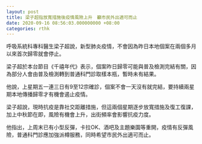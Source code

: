 ```yaml
---
layout: post
title: 梁子超指放寬措施後疫情風險上升　籲市民外出適可而止
date: 2020-09-16 08:56:03.000000000 +08:00
categories: rthk
---
```


呼吸系統科專科醫生梁子超說，新型肺炎疫情，不會因為昨日本地個案在兩個多月以來首次歸零就會停止。

梁子超於本台節目《千禧年代》表示，個案昨日歸零可能與普及檢測完結有關，因為部分人會由普及檢測轉到普通科門診取樣本瓶，暫時未有結果。

他說，上星期五一連三日有9至12宗確診，個案不會一天沒有就完結，要持續兩星期本地傳播歸零才有機會遏止疫情。

梁子超說，現時抗疫是靠社交距離措施，但這兩個星期逐步放寬措施及復工復課，加上中秋節在即，風險有機會上升，出街頻率會影響抗疫力度。

他指出，上周末已有小型反彈，卡拉OK、酒吧及主題樂園等重開，疫情有反彈風險，普通科門診應加強派樽服務，同時希望巿民外出適可而止。

